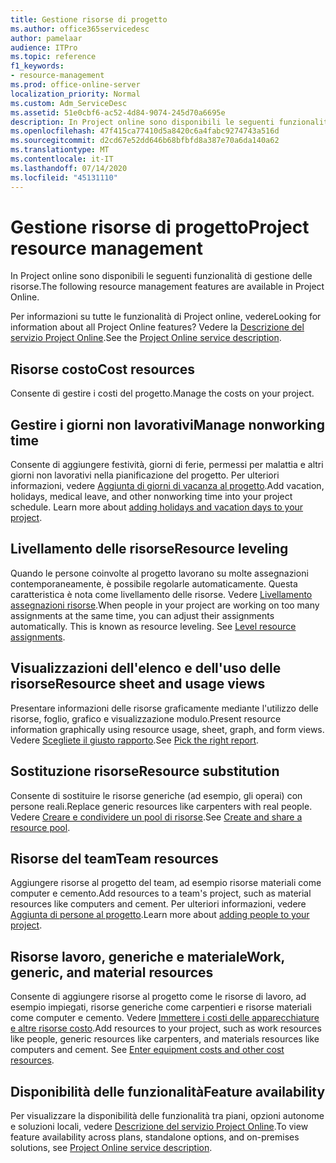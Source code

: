 ```yaml
---
title: Gestione risorse di progetto
ms.author: office365servicedesc
author: pamelaar
audience: ITPro
ms.topic: reference
f1_keywords:
- resource-management
ms.prod: office-online-server
localization_priority: Normal
ms.custom: Adm_ServiceDesc
ms.assetid: 51e0cbf6-ac52-4d84-9074-245d70a6695e
description: In Project online sono disponibili le seguenti funzionalità di gestione delle risorse.
ms.openlocfilehash: 47f415ca77410d5a8420c6a4fabc9274743a516d
ms.sourcegitcommit: d2cd67e52dd646b68bfbfd8a387e70a6da140a62
ms.translationtype: MT
ms.contentlocale: it-IT
ms.lasthandoff: 07/14/2020
ms.locfileid: "45131110"
---
```

# <a name="project-resource-management"></a><span data-ttu-id="99759-103">Gestione risorse di progetto</span><span class="sxs-lookup"><span data-stu-id="99759-103">Project resource management</span></span>

<span data-ttu-id="99759-104">In Project online sono disponibili le seguenti funzionalità di gestione delle risorse.</span><span class="sxs-lookup"><span data-stu-id="99759-104">The following resource management features are available in Project Online.</span></span>
  
<span data-ttu-id="99759-105">Per informazioni su tutte le funzionalità di Project online, vedere</span><span class="sxs-lookup"><span data-stu-id="99759-105">Looking for information about all Project Online features?</span></span> <span data-ttu-id="99759-106">Vedere la [Descrizione del servizio Project Online](project-online-service-description.md).</span><span class="sxs-lookup"><span data-stu-id="99759-106">See the [Project Online service description](project-online-service-description.md).</span></span>
  
## <a name="cost-resources"></a><span data-ttu-id="99759-107">Risorse costo</span><span class="sxs-lookup"><span data-stu-id="99759-107">Cost resources</span></span>

<span data-ttu-id="99759-108">Consente di gestire i costi del progetto.</span><span class="sxs-lookup"><span data-stu-id="99759-108">Manage the costs on your project.</span></span>
  
## <a name="manage-nonworking-time"></a><span data-ttu-id="99759-109">Gestire i giorni non lavorativi</span><span class="sxs-lookup"><span data-stu-id="99759-109">Manage nonworking time</span></span>

<span data-ttu-id="99759-p102">Consente di aggiungere festività, giorni di ferie, permessi per malattia e altri giorni non lavorativi nella pianificazione del progetto. Per ulteriori informazioni, vedere [Aggiunta di giorni di vacanza al progetto](https://go.microsoft.com/fwlink/p/?LinkId=271337).</span><span class="sxs-lookup"><span data-stu-id="99759-p102">Add vacation, holidays, medical leave, and other nonworking time into your project schedule. Learn more about [adding holidays and vacation days to your project](https://go.microsoft.com/fwlink/p/?LinkId=271337).</span></span>
  
## <a name="resource-leveling"></a><span data-ttu-id="99759-112">Livellamento delle risorse</span><span class="sxs-lookup"><span data-stu-id="99759-112">Resource leveling</span></span>

<span data-ttu-id="99759-p103">Quando le persone coinvolte al progetto lavorano su molte assegnazioni contemporaneamente, è possibile regolarle automaticamente. Questa caratteristica è nota come livellamento delle risorse. Vedere [Livellamento assegnazioni risorse](https://go.microsoft.com/fwlink/p/?LinkId=271348).</span><span class="sxs-lookup"><span data-stu-id="99759-p103">When people in your project are working on too many assignments at the same time, you can adjust their assignments automatically. This is known as resource leveling. See [Level resource assignments](https://go.microsoft.com/fwlink/p/?LinkId=271348).</span></span>
  
## <a name="resource-sheet-and-usage-views"></a><span data-ttu-id="99759-116">Visualizzazioni dell'elenco e dell'uso delle risorse</span><span class="sxs-lookup"><span data-stu-id="99759-116">Resource sheet and usage views</span></span>

<span data-ttu-id="99759-117">Presentare informazioni delle risorse graficamente mediante l'utilizzo delle risorse, foglio, grafico e visualizzazione modulo.</span><span class="sxs-lookup"><span data-stu-id="99759-117">Present resource information graphically using resource usage, sheet, graph, and form views.</span></span> <span data-ttu-id="99759-118">Vedere [Scegliete il giusto rapporto](https://go.microsoft.com/fwlink/?LinkId=402920).</span><span class="sxs-lookup"><span data-stu-id="99759-118">See [Pick the right report](https://go.microsoft.com/fwlink/?LinkId=402920).</span></span>
  
## <a name="resource-substitution"></a><span data-ttu-id="99759-119">Sostituzione risorse</span><span class="sxs-lookup"><span data-stu-id="99759-119">Resource substitution</span></span>

<span data-ttu-id="99759-120">Consente di sostituire le risorse generiche (ad esempio, gli operai) con persone reali.</span><span class="sxs-lookup"><span data-stu-id="99759-120">Replace generic resources like carpenters with real people.</span></span> <span data-ttu-id="99759-121">Vedere [Creare e condividere un pool di risorse](https://go.microsoft.com/fwlink/?LinkId=402921).</span><span class="sxs-lookup"><span data-stu-id="99759-121">See [Create and share a resource pool](https://go.microsoft.com/fwlink/?LinkId=402921).</span></span>
  
## <a name="team-resources"></a><span data-ttu-id="99759-122">Risorse del team</span><span class="sxs-lookup"><span data-stu-id="99759-122">Team resources</span></span>

<span data-ttu-id="99759-123">Aggiungere risorse al progetto del team, ad esempio risorse materiali come computer e cemento.</span><span class="sxs-lookup"><span data-stu-id="99759-123">Add resources to a team's project, such as material resources like computers and cement.</span></span> <span data-ttu-id="99759-124">Per ulteriori informazioni, vedere [Aggiunta di persone al progetto](https://go.microsoft.com/fwlink/p/?LinkId=271347).</span><span class="sxs-lookup"><span data-stu-id="99759-124">Learn more about [adding people to your project](https://go.microsoft.com/fwlink/p/?LinkId=271347).</span></span>
  
## <a name="work-generic-and-material-resources"></a><span data-ttu-id="99759-125">Risorse lavoro, generiche e materiale</span><span class="sxs-lookup"><span data-stu-id="99759-125">Work, generic, and material resources</span></span>

<span data-ttu-id="99759-p107">Consente di aggiungere risorse al progetto come le risorse di lavoro, ad esempio impiegati, risorse generiche come carpentieri e risorse materiali come computer e cemento. Vedere [Immettere i costi delle apparecchiature e altre risorse costo](https://go.microsoft.com/fwlink/?LinkId=402922).</span><span class="sxs-lookup"><span data-stu-id="99759-p107">Add resources to your project, such as work resources like people, generic resources like carpenters, and materials resources like computers and cement. See [Enter equipment costs and other cost resources](https://go.microsoft.com/fwlink/?LinkId=402922).</span></span>
  
## <a name="feature-availability"></a><span data-ttu-id="99759-128">Disponibilità delle funzionalità</span><span class="sxs-lookup"><span data-stu-id="99759-128">Feature availability</span></span>

<span data-ttu-id="99759-129">Per visualizzare la disponibilità delle funzionalità tra piani, opzioni autonome e soluzioni locali, vedere [Descrizione del servizio Project Online](project-online-service-description.md).</span><span class="sxs-lookup"><span data-stu-id="99759-129">To view feature availability across plans, standalone options, and on-premises solutions, see [Project Online service description](project-online-service-description.md).</span></span>
  

